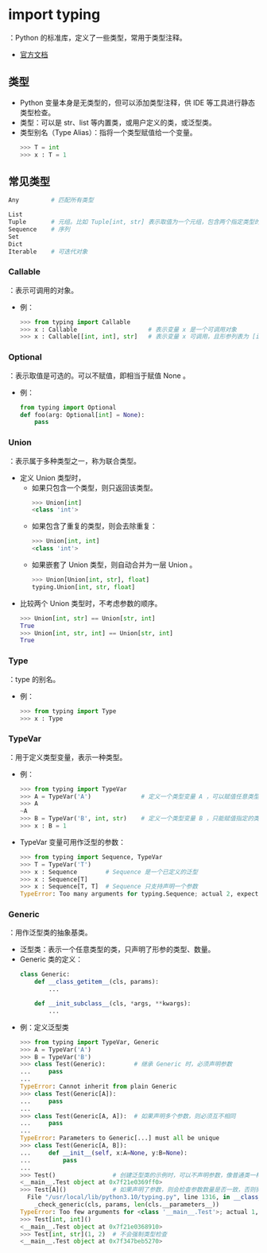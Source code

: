# import typing

：Python 的标准库，定义了一些类型，常用于类型注释。
- [官方文档](https://docs.python.org/3/library/typing.html)

## 类型

- Python 变量本身是无类型的，但可以添加类型注释，供 IDE 等工具进行静态类型检查。
- 类型：可以是 str、list 等内置类，或用户定义的类，或泛型类。
- 类型别名（Type Alias）：指将一个类型赋值给一个变量。
  ```py
  >>> T = int
  >>> x : T = 1
  ```

## 常见类型

```py
Any         # 匹配所有类型

List
Tuple       # 元组。比如 Tuple[int, str] 表示取值为一个元组，包含两个指定类型的值。
Sequence    # 序列
Set
Dict
Iterable    # 可迭代对象
```

### Callable

：表示可调用的对象。
- 例：
  ```py
  >>> from typing import Callable
  >>> x : Callable                    # 表示变量 x 是一个可调用对象
  >>> x : Callable[[int, int], str]   # 表示变量 x 可调用，且形参列表为 [int, int] 类型，返回值为 str 类型
  ```

### Optional

：表示取值是可选的。可以不赋值，即相当于赋值 None 。
- 例：
  ```py
  from typing import Optional
  def foo(arg: Optional[int] = None):
      pass
  ```

### Union

：表示属于多种类型之一，称为联合类型。
- 定义 Union 类型时，
  - 如果只包含一个类型，则只返回该类型。
    ```py
    >>> Union[int]
    <class 'int'>
    ```
  - 如果包含了重复的类型，则会去除重复：
    ```py
    >>> Union[int, int]
    <class 'int'>
    ```
  - 如果嵌套了 Union 类型，则自动合并为一层 Union 。
    ```py
    >>> Union[Union[int, str], float]
    typing.Union[int, str, float]
    ```
- 比较两个 Union 类型时，不考虑参数的顺序。
  ```py
  >>> Union[int, str] == Union[str, int]
  True
  >>> Union[int, str, int] == Union[str, int]
  True
  ```

### Type

：type 的别名。
- 例：
  ```py
  >>> from typing import Type
  >>> x : Type
  ```

### TypeVar

：用于定义类型变量，表示一种类型。
- 例：
  ```py
  >>> from typing import TypeVar
  >>> A = TypeVar('A')              # 定义一个类型变量 A ，可以赋值任意类型
  >>> A
  ~A
  >>> B = TypeVar('B', int, str)    # 定义一个类型变量 B ，只能赋值指定的类型
  >>> x : B = 1
  ```
- TypeVar 变量可用作泛型的参数：
  ```py
  >>> from typing import Sequence, TypeVar
  >>> T = TypeVar('T')
  >>> x : Sequence        # Sequence 是一个已定义的泛型
  >>> x : Sequence[T]
  >>> x : Sequence[T, T]  # Sequence 只支持声明一个参数
  TypeError: Too many arguments for typing.Sequence; actual 2, expected 1
  ```

### Generic

：用作泛型类的抽象基类。
- 泛型类：表示一个任意类型的类，只声明了形参的类型、数量。
- Generic 类的定义：
  ```py
  class Generic:
      def __class_getitem__(cls, params):
          ...

      def __init_subclass__(cls, *args, **kwargs):
          ...
  ```
- 例：定义泛型类
  ```py
  >>> from typing import TypeVar, Generic
  >>> A = TypeVar('A')
  >>> B = TypeVar('B')
  >>> class Test(Generic):        # 继承 Generic 时，必须声明参数
  ...     pass
  ...
  TypeError: Cannot inherit from plain Generic
  >>> class Test(Generic[A]):
  ...     pass
  ...
  >>> class Test(Generic[A, A]):  # 如果声明多个参数，则必须互不相同
  ...     pass
  ...
  TypeError: Parameters to Generic[...] must all be unique
  >>> class Test(Generic[A, B]):
  ...     def __init__(self, x:A=None, y:B=None):
  ...         pass
  ...
  >>> Test()                # 创建泛型类的示例时，可以不声明参数，像普通类一样使用
  <__main__.Test object at 0x7f21e0369ff0>
  >>> Test[A]()             # 如果声明了参数，则会检查参数数量是否一致，否则抛出异常。但不会强制类型检查
    File "/usr/local/lib/python3.10/typing.py", line 1316, in __class_getitem__
      _check_generic(cls, params, len(cls.__parameters__))
  TypeError: Too few arguments for <class '__main__.Test'>; actual 1, expected 2
  >>> Test[int, int]()
  <__main__.Test object at 0x7f21e0368910>
  >>> Test[int, str](1, 2)  # 不会强制类型检查
  <__main__.Test object at 0x7f347beb5270>
  ```
